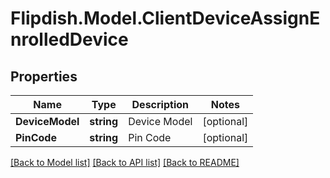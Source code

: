 # Flipdish.Model.ClientDeviceAssignEnrolledDevice
## Properties

Name | Type | Description | Notes
------------ | ------------- | ------------- | -------------
**DeviceModel** | **string** | Device Model | [optional] 
**PinCode** | **string** | Pin Code | [optional] 

[[Back to Model list]](../README.md#documentation-for-models) [[Back to API list]](../README.md#documentation-for-api-endpoints) [[Back to README]](../README.md)

